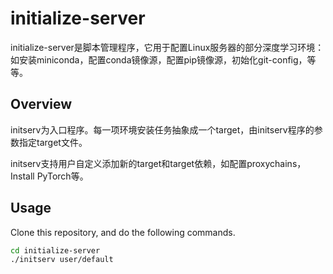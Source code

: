 # initialize-server
initialize-server是脚本管理程序，它用于配置Linux服务器的部分深度学习环境：如安装miniconda，配置conda镜像源，配置pip镜像源，初始化git-config，等等。

## Overview
initserv为入口程序。每一项环境安装任务抽象成一个target，由initserv程序的参数指定target文件。

initserv支持用户自定义添加新的target和target依赖，如配置proxychains， Install PyTorch等。

## Usage
Clone this repository, and do the following commands.

```bash
cd initialize-server
./initserv user/default
```
